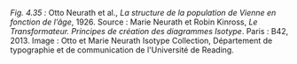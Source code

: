 *Fig. 4.35 :* Otto Neurath et al., *La structure de la population de Vienne en fonction de l’âge*, 1926.
Source : Marie Neurath et Robin Kinross, *Le Transformateur. Principes de création des diagrammes Isotype*. Paris : B42, 2013. Image : Otto et Marie Neurath Isotype Collection, Département de typographie et de communication de l'Université de Reading.